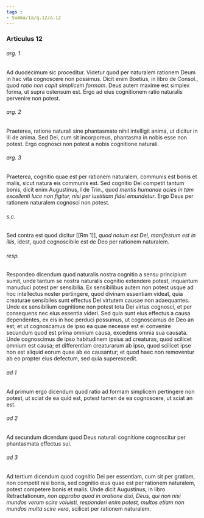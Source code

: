 ```yaml
---
tags : 
- Summa/Ia/q.12/a.12
---
```


### Articulus 12

###### arg. 1
Ad duodecimum sic proceditur. Videtur quod per naturalem rationem Deum in hac vita cognoscere non possimus. Dicit enim Boetius, in libro de Consol., quod *ratio non capit simplicem formam*. Deus autem maxime est simplex forma, ut supra ostensum est. Ergo ad eius cognitionem ratio naturalis pervenire non potest.

###### arg. 2
Praeterea, ratione naturali sine phantasmate nihil intelligit anima, ut dicitur in III de anima. Sed Dei, cum sit incorporeus, phantasma in nobis esse non potest. Ergo cognosci non potest a nobis cognitione naturali.

###### arg. 3
Praeterea, cognitio quae est per rationem naturalem, communis est bonis et malis, sicut natura eis communis est. Sed cognitio Dei competit tantum bonis, dicit enim Augustinus, I de Trin., quod *mentis humanae acies in tam excellenti luce non figitur, nisi per iustitiam fidei emundetur*. Ergo Deus per rationem naturalem cognosci non potest.

###### s.c.
Sed contra est quod dicitur [[Rm 1]], *quod notum est Dei, manifestum est in illis*, idest, quod cognoscibile est de Deo per rationem naturalem.

###### resp.
Respondeo dicendum quod naturalis nostra cognitio a sensu principium sumit, unde tantum se nostra naturalis cognitio extendere potest, inquantum manuduci potest per sensibilia. Ex sensibilibus autem non potest usque ad hoc intellectus noster pertingere, quod divinam essentiam videat, quia creaturae sensibiles sunt effectus Dei virtutem causae non adaequantes. Unde ex sensibilium cognitione non potest tota Dei virtus cognosci, et per consequens nec eius essentia videri. Sed quia sunt eius effectus a causa dependentes, ex eis in hoc perduci possumus, ut cognoscamus de Deo an est; et ut cognoscamus de ipso ea quae necesse est ei convenire secundum quod est prima omnium causa, excedens omnia sua causata. Unde cognoscimus de ipso habitudinem ipsius ad creaturas, quod scilicet omnium est causa; et differentiam creaturarum ab ipso, quod scilicet ipse non est aliquid eorum quae ab eo causantur; et quod haec non removentur ab eo propter eius defectum, sed quia superexcedit.

###### ad 1
Ad primum ergo dicendum quod ratio ad formam simplicem pertingere non potest, ut sciat de ea quid est, potest tamen de ea cognoscere, ut sciat an est.

###### ad 2
Ad secundum dicendum quod Deus naturali cognitione cognoscitur per phantasmata effectus sui.

###### ad 3
Ad tertium dicendum quod cognitio Dei per essentiam, cum sit per gratiam, non competit nisi bonis, sed cognitio eius quae est per rationem naturalem, potest competere bonis et malis. Unde dicit Augustinus, in libro Retractationum, *non approbo quod in oratione dixi, Deus, qui non nisi mundos verum scire voluisti, responderi enim potest, multos etiam non mundos multa scire vera*, scilicet per rationem naturalem.

